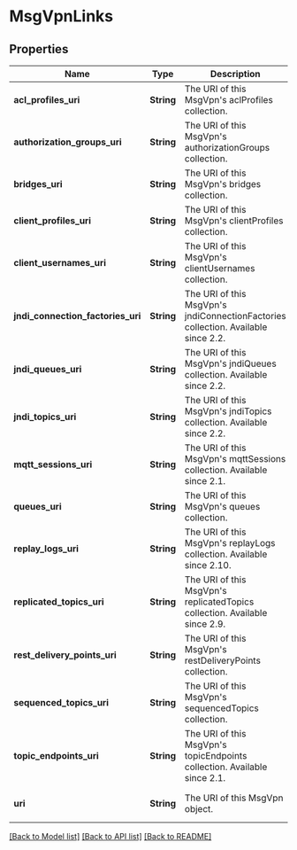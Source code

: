# MsgVpnLinks

## Properties
Name | Type | Description | Notes
------------ | ------------- | ------------- | -------------
**acl_profiles_uri** | **String** | The URI of this MsgVpn&#39;s aclProfiles collection. | [optional] [default to null]
**authorization_groups_uri** | **String** | The URI of this MsgVpn&#39;s authorizationGroups collection. | [optional] [default to null]
**bridges_uri** | **String** | The URI of this MsgVpn&#39;s bridges collection. | [optional] [default to null]
**client_profiles_uri** | **String** | The URI of this MsgVpn&#39;s clientProfiles collection. | [optional] [default to null]
**client_usernames_uri** | **String** | The URI of this MsgVpn&#39;s clientUsernames collection. | [optional] [default to null]
**jndi_connection_factories_uri** | **String** | The URI of this MsgVpn&#39;s jndiConnectionFactories collection. Available since 2.2. | [optional] [default to null]
**jndi_queues_uri** | **String** | The URI of this MsgVpn&#39;s jndiQueues collection. Available since 2.2. | [optional] [default to null]
**jndi_topics_uri** | **String** | The URI of this MsgVpn&#39;s jndiTopics collection. Available since 2.2. | [optional] [default to null]
**mqtt_sessions_uri** | **String** | The URI of this MsgVpn&#39;s mqttSessions collection. Available since 2.1. | [optional] [default to null]
**queues_uri** | **String** | The URI of this MsgVpn&#39;s queues collection. | [optional] [default to null]
**replay_logs_uri** | **String** | The URI of this MsgVpn&#39;s replayLogs collection. Available since 2.10. | [optional] [default to null]
**replicated_topics_uri** | **String** | The URI of this MsgVpn&#39;s replicatedTopics collection. Available since 2.9. | [optional] [default to null]
**rest_delivery_points_uri** | **String** | The URI of this MsgVpn&#39;s restDeliveryPoints collection. | [optional] [default to null]
**sequenced_topics_uri** | **String** | The URI of this MsgVpn&#39;s sequencedTopics collection. | [optional] [default to null]
**topic_endpoints_uri** | **String** | The URI of this MsgVpn&#39;s topicEndpoints collection. Available since 2.1. | [optional] [default to null]
**uri** | **String** | The URI of this MsgVpn object. | [optional] [default to null]

[[Back to Model list]](../README.md#documentation-for-models) [[Back to API list]](../README.md#documentation-for-api-endpoints) [[Back to README]](../README.md)


